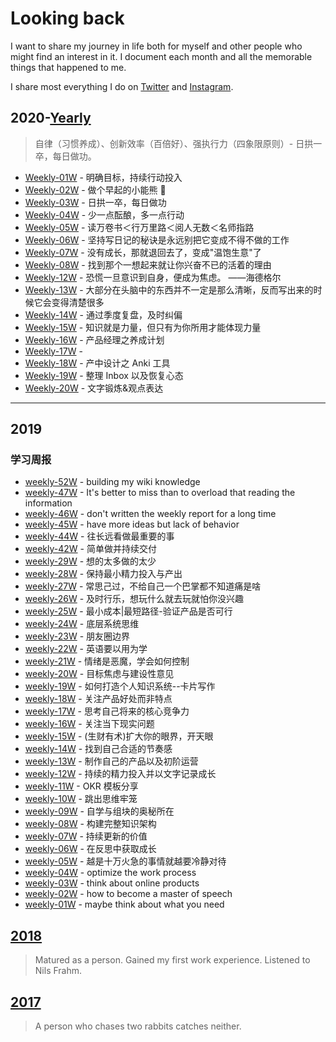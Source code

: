 # Looking back

I want to share my journey in life both for myself and other people who might find an interest in it. I document each month and all the memorable things that happened to me.

I share most everything I do on [Twitter](https://twitter.com/hackdapp) and [Instagram](https://instagram.com/hackdapp).

## 2020-[Yearly](looking-back/2020/yearly_plan.md)

> 自律（习惯养成）、创新效率（百倍好）、强执行力（四象限原则）- 日拱一卒，每日做功。

- [Weekly-01W](looking-back/2020/weekly_01.md) - 明确目标，持续行动投入
- [Weekly-02W](looking-back/2020/weekly_02.md) - 做个早起的小能熊 🐻️
- [Weekly-03W](looking-back/2020/weekly_03.md) - 日拱一卒，每日做功
- [Weekly-04W](looking-back/2020/weekly_04.md) - 少一点酝酿，多一点行动
- [Weekly-05W](looking-back/2020/weekly_05.md) - 读万卷书＜行万里路＜阅人无数＜名师指路
- [Weekly-06W](looking-back/2020/weekly_06.md) - 坚持写日记的秘诀是永远别把它变成不得不做的工作
- [Weekly-07W](looking-back/2020/weekly_07.md) - 没有成长，那就退回去了，变成"温饱生意"了
- [Weekly-08W](looking-back/2020/weekly_08.md) - 找到那个一想起来就让你兴奋不已的活着的理由
- [Weekly-12W](looking-back/2020/weekly_12.md) - 恐慌一旦意识到自身，便成为焦虑。 ——海德格尔
- [Weekly-13W](looking-back/2020/weekly_13.md) - 大部分在头脑中的东西并不一定是那么清晰，反而写出来的时候它会变得清楚很多
- [Weekly-14W](looking-back/2020/weekly_14.md) - 通过季度复盘，及时纠偏
- [Weekly-15W](looking-back/2020/weekly_15.md) - 知识就是力量，但只有为你所用才能体现力量
- [Weekly-16W](looking-back/2020/weekly_16.md) - 产品经理之养成计划
- [Weekly-17W](looking-back/2020/weekly_17.md) -
- [Weekly-18W](looking-back/2020/weekly_18.md) - 产中设计之 Anki 工具
- [Weekly-19W](looking-back/2020/weekly_19.md) - 整理 Inbox 以及恢复心态
- [Weekly-20W](looking-back/2020/weekly_20.md) - 文字锻炼&观点表达

---

## 2019

### 学习周报

- [weekly-52W](looking-back/2019/2019-52.md) - building my wiki knowledge
- [weekly-47W](looking-back/2019/20191122_weekly_47) - It's better to miss than to overload that reading the information
- [weekly-46W](looking-back/2019/20191116_weekly_46.md) - don't written the weekly report for a long time
- [weekly-45W](looking-back/2019/20191110_weekly_45.md) - have more ideas but lack of behavior
- [weekly-44W](looking-back/2019/20191101_weekly_44.md) - 往长远看做最重要的事
- [weekly-42W](looking-back/2019/20191020_weekly_42.md) - 简单做并持续交付
- [weekly-29W](looking-back/2019/20190720_weekly_29.md) - 想的太多做的太少
- [weekly-28W](looking-back/2019/20190713_weekly_28.md) - 保持最小精力投入与产出
- [weekly-27W](looking-back/2019/20190706_weekly_27.md) - 常思己过，不给自己一个巴掌都不知道痛是啥
- [weekly-26W](looking-back/2019/20190629_weekly_26.md) - 及时行乐，想玩什么就去玩就怕你没兴趣
- [weekly-25W](looking-back/2019/20190623_weekly_25.md) - 最小成本|最短路径-验证产品是否可行
- [weekly-24W](looking-back/2019/20190616_weekly_24.md) - 底层系统思维
- [weekly-23W](looking-back/2019/20190603_weekly_23.md) - 朋友圈边界
- [weekly-22W](looking-back/2019//20190602-weekly-22.md) - 英语要以用为学
- [weekly-21W](looking-back/2019/20190526-weekly-21.md) - 情绪是恶魔，学会如何控制
- [weekly-20W](looking-back/2019/20190519-weekly-20.md) - 目标焦虑与建设性意见
- [weekly-19W](looking-back/2019/20190512-weekly-19.md) - 如何打造个人知识系统--卡片写作
- [weekly-18W](looking-back/2019/20190505-weekly-18.md) - 关注产品好处而非特点
- [weekly-17W](looking-back/2019/20190428_weekly_17.md) - 思考自己将来的核心竞争力
- [weekly-16W](looking-back/2019/20190421_weekly_16.md) - 关注当下现实问题
- [weekly-15W](looking-back/2019/20190414_weekly_15.md) - (生财有术)扩大你的眼界，开天眼
- [weekly-14W](looking-back/2019/20190407_weekly_14.md) - 找到自己合适的节奏感
- [weekly-13W](looking-back/2019/20190331_weekly_13.md) - 制作自己的产品以及初阶运营
- [weekly-12W](looking-back/2019/20190324_weekly_12.md) - 持续的精力投入并以文字记录成长
- [weekly-11W](looking-back/2019/20190317_weekly_11.md) - OKR 模板分享
- [weekly-10W](looking-back/2019/20190310_weekly_10.md) - 跳出思维牢笼
- [weekly-09W](looking-back/2019/20190303_weekly_09.md) - 自学与组块的奥秘所在
- [weekly-08W](looking-back/2019/20190224_weekly_08.md) - 构建完整知识架构
- [weekly-07W](looking-back/2019/20190217_weekly_07.md) - 持续更新的价值
- [weekly-06W](looking-back/2019/20190210_weekly_06.md) - 在反思中获取成长
- [weekly-05W](looking-back/2019/20190203_weekly_05.md) - 越是十万火急的事情就越要冷静对待
- [weekly-04W](looking-back/2019/20190127_weekly_04.md) - optimize the work process
- [weekly-03W](looking-back/2019/20190120_weekly_03.md) - think about online products
- [weekly-02W](looking-back/2019/20190113_weekly_02.md) - how to become a master of speech
- [weekly-01W](looking-back/2019/20190106_weekly_01.md) - maybe think about what you need

## [2018](#)

> Matured as a person. Gained my first work experience. Listened to Nils Frahm.

## [2017](#)

> A person who chases two rabbits catches neither.
